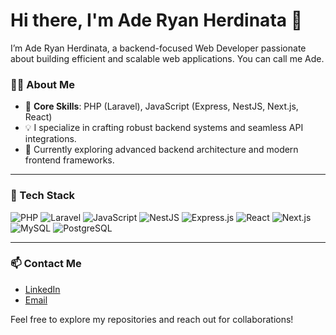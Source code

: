 # Hi there, I'm Ade Ryan Herdinata 👋

I’m Ade Ryan Herdinata, a backend-focused Web Developer passionate about building efficient and scalable web applications. You can call me Ade. 

### 👨‍💻 About Me
- 🔧 **Core Skills**: PHP (Laravel), JavaScript (Express, NestJS, Next.js, React)
- 💡 I specialize in crafting robust backend systems and seamless API integrations.
- 🌱 Currently exploring advanced backend architecture and modern frontend frameworks.

---

### 🔨 Tech Stack
![PHP](https://img.shields.io/badge/PHP-777BB4?style=for-the-badge&logo=php&logoColor=white)
![Laravel](https://img.shields.io/badge/Laravel-FF2D20?style=for-the-badge&logo=laravel&logoColor=white)
![JavaScript](https://img.shields.io/badge/JavaScript-F7DF1E?style=for-the-badge&logo=javascript&logoColor=black)
![NestJS](https://img.shields.io/badge/NestJS-E0234E?style=for-the-badge&logo=nestjs&logoColor=white)
![Express.js](https://img.shields.io/badge/Express.js-000000?style=for-the-badge&logo=express&logoColor=white)
![React](https://img.shields.io/badge/React-61DAFB?style=for-the-badge&logo=react&logoColor=black)
![Next.js](https://img.shields.io/badge/Next.js-000000?style=for-the-badge&logo=next.js&logoColor=white)
![MySQL](https://img.shields.io/badge/MySQL-4479A1?style=for-the-badge&logo=mysql&logoColor=white)
![PostgreSQL](https://img.shields.io/badge/PostgreSQL-4169E1?style=for-the-badge&logo=postgresql&logoColor=white)

---

### 📫 Contact Me
- [LinkedIn](#) <!-- Replace with your LinkedIn URL -->
- [Email](mailto:youremail@example.com) <!-- Replace with your email -->

Feel free to explore my repositories and reach out for collaborations!

